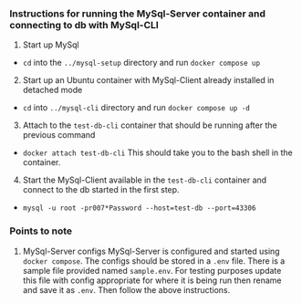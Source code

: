 ### Instructions for running the MySql-Server container and connecting to db with MySql-CLI

1. Start up MySql
 - `cd` into the `../mysql-setup` directory and run `docker compose up`
 
2. Start up an Ubuntu container with MySql-Client already installed in detached mode
 - `cd` into `../mysql-cli` directory and run `docker compose up -d`
 
3. Attach to the `test-db-cli` container that should be running after the previous command
 - `docker attach test-db-cli`
 This should take you to the bash shell in the container.
 
4. Start the MySql-Client available in the `test-db-cli` container and connect to the db started in the first step.
 - `mysql -u root -pr007*Password --host=test-db --port=43306`
 
 
 ### Points to note
1. MySql-Server configs
MySql-Server is configured and started using `docker compose`. The configs should be stored in a `.env` file. There is a sample file provided named `sample.env`. For testing purposes update this file with config appropriate for where it is being run then rename and save it as `.env`. Then follow the above instructions.

